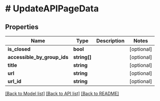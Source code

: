 # # UpdateAPIPageData

## Properties

Name | Type | Description | Notes
------------ | ------------- | ------------- | -------------
**is_closed** | **bool** |  | [optional]
**accessible_by_group_ids** | **string[]** |  | [optional]
**title** | **string** |  | [optional]
**url** | **string** |  | [optional]
**url_id** | **string** |  | [optional]

[[Back to Model list]](../../README.md#models) [[Back to API list]](../../README.md#endpoints) [[Back to README]](../../README.md)
